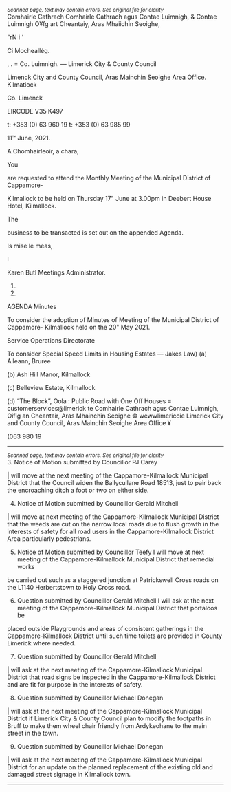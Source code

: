 *<small>Scanned page, text may contain errors. See original file for clarity</small>*  
Comhairle Cathrach Comhairle Cathrach agus Contae Luimnigh,
& Contae Luimnigh O¥fg art Cheantaiy, Aras Mhaiichin Seoighe,

“rN i ‘

Ci Mocheallég.

, . = Co. Luimnigh.
— Limerick City
& County Council

Limenck City and County Council,
Aras Mainchin Seoighe Area Office.
Kilmatiock

Co. Limenck

EIRCODE V35 K497

t: +353 (0) 63 960 19
t: +353 (0) 63 985 99

11™ June, 2021.

A Chomhairleoir, a chara,

You

are requested to attend the Monthly Meeting of the Municipal District of Cappamore-

Kilmallock to be held on Thursday 17" June at 3.00pm in Deebert House Hotel, Kilmallock.

The

business to be transacted is set out on the appended Agenda.

Is mise le meas,

l

Karen Butl
Meetings Administrator.

1.

2.

AGENDA
Minutes

To consider the adoption of Minutes of Meeting of the Municipal District of Cappamore-
Kilmallock held on the 20" May 2021.

Service Operations Directorate

To consider Special Speed Limits in Housing Estates — Jakes Law)
(a) Alleann, Bruree

(b) Ash Hill Manor, Kilmallock

(c) Belleview Estate, Kilmallock

(d) “The Block”, Oola : Public Road with One Off Houses = customerservices@limerick te
Comhairle Cathrach agus Contae Luimnigh, Oifig an Cheantair, Aras Mhainchin Seoighe © wewwlimericcie
Limerick City and County Council, Aras Mainchin Seoighe Area Office ¥

(063 980 19

---
*<small>Scanned page, text may contain errors. See original file for clarity</small>*  
3. Notice of Motion submitted by Councillor PJ Carey

| will move at the next meeting of the Cappamore-Kilmallock Municipal District that the
Council widen the Ballycullane Road 18513, just to pair back the encroaching ditch a foot or
two on either side.

4. Notice of Motion submitted by Councillor Gerald Mitchell

| will move at next meeting of the Cappamore-Kilmallock Municipal District that the weeds are
cut on the narrow local roads due to flush growth in the interests of safety for all road users in
the Cappamore-Kilmallock District Area particularly pedestrians.

5. Notice of Motion submitted by Councillor Teefy
I will move at next meeting of the Cappamore-Kilmallock Municipal District that remedial works

be carried out such as a staggered junction at Patrickswell Cross roads on the L1140
Herbertstown to Holy Cross road.

6. Question submitted by Councillor Gerald Mitchell
I will ask at the next meeting of the Cappamore-Kilmallock Municipal District that portaloos be

placed outside Playgrounds and areas of consistent gatherings in the Cappamore-Kilmallock
District until such time toilets are provided in County Limerick where needed.

7. Question submitted by Councillor Gerald Mitchell

| will ask at the next meeting of the Cappamore-Kilmallock Municipal District that road signs be
inspected in the Cappamore-Kilmallock District and are fit for purpose in the interests of safety.

8. Question submitted by Councillor Michael Donegan

| will ask at the next meeting of the Cappamore-Kilmallock Municipal District if Limerick City &
County Council plan to modify the footpaths in Bruff to make them wheel chair friendly from
Ardykeohane to the main street in the town.

9. Question submitted by Councillor Michael Donegan

| will ask at the next meeting of the Cappamore-Kilmallock Municipal District for an update on
the planned replacement of the existing old and damaged street signage in Kilmallock town.

---
